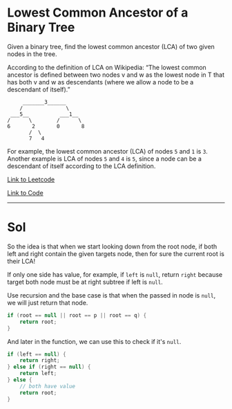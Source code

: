 # Lowest Common Ancestor of a Binary Tree

Given a binary tree, find the lowest common ancestor (LCA) of two given nodes in the tree.

According to the definition of LCA on Wikipedia: “The lowest common ancestor is defined between two nodes v and w as the lowest node in T that has both v and w as descendants (where we allow a node to be a descendant of itself).”

````
     _______3______
    /              \
 ___5__          ___1__
/      \        /      \
6       2       0       8
       /  \
       7   4
````

For example, the lowest common ancestor (LCA) of nodes `5` and `1` is `3`. Another example is LCA of nodes `5` and `4` is `5`, since a node can be a descendant of itself according to the LCA definition.



[Link to Leetcode](https://leetcode.com/problems/lowest-common-ancestor-of-a-binary-tree)

[Link to Code](LCABT.java)

--------------------------------------

# Sol
So the idea is that when we start looking down from the root node, if both left and right contain the given targets node, then for sure the current root is their LCA!

If only one side has value, for example, if `left` is `null`, return `right` because target both node must be at right subtree if left is `null`.


Use recursion and the base case is that when the passed in node is `null`, we will just return that node.

````java
if (root == null || root == p || root == q) {
    return root;
}
````

And later in the function, we can use this to check if it's `null`.

````java
if (left == null) {
    return right;
} else if (right == null) {
    return left;
} else {
    // both have value
    return root;
}
````
